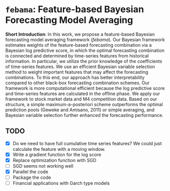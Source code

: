 # `febama`: Feature-based Bayesian Forecasting Model Averaging

**Short Introduction**: In this work, we propose a feature-based Bayesian forecasting model averaging framework (_febama_). Our Bayesian framework estimates weights of the feature-based forecasting combination via a Bayesian log predictive score, in which the optimal forecasting combination is connected and determined by time-series features from historical information. In particular, we utilize the prior knowledge of the coefficients of time-series features. We use an efficient Bayesian variable selection method to weight important features that may affect the forecasting combinations. To this end, our approach has better interpretability compared to other black-box forecasting combination schemes. Our framework is more computational efficient because the log predictive score and time-series features are calculated in the offline phase. We apply our framework to stock market data and M4 competition data. Based on our structure, a simple maximum-a-posteriori scheme outperforms the optimal prediction pools (Geweke and Amisano, 2011) or simple averaging, and Bayesian variable selection further enhanced the forecasting performance. 

## TODO

- [x] Do we need to have full cumulative time series features? We could just calculate the
      feature with a moving window.
- [x] Write a gradient function for the log score
- [x] Replace optimization function with SGD
- [ ] SGD seems not working well
- [x] Parallel the code
- [ ] Package the code
- [ ] Financial applications with Garch type models

